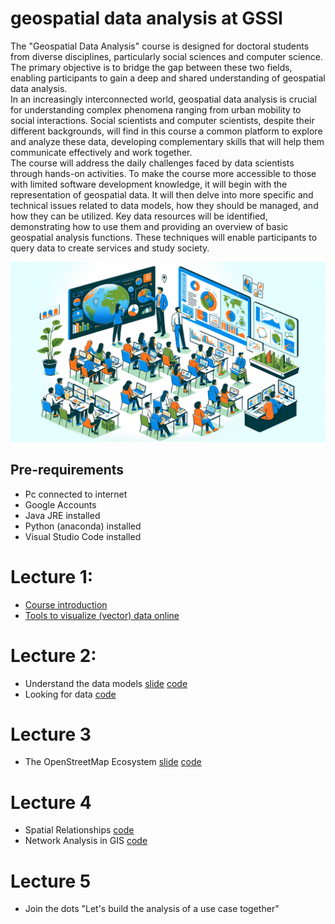 # geospatial data analysis at GSSI
The "Geospatial Data Analysis" course is designed for doctoral students from diverse disciplines, particularly social sciences and computer science.<br/>The primary objective is to bridge the gap between these two fields, enabling participants to gain a deep and shared understanding of geospatial data analysis.<br/>
In an increasingly interconnected world, geospatial data analysis is crucial for understanding complex phenomena ranging from urban mobility to social interactions. Social scientists and computer scientists, despite their different backgrounds, will find in this course a common platform to explore and analyze these data, developing complementary skills that will help them communicate effectively and work together.<br/>
The course will address the daily challenges faced by data scientists through hands-on activities. To make the course more accessible to those with limited software development knowledge, it will begin with the representation of geospatial data. It will then delve into more specific and technical issues related to data models, how they should be managed, and how they can be utilized. Key data resources will be identified, demonstrating how to use them and providing an overview of basic geospatial analysis functions. These techniques will enable participants to query data to create services and study society.

![](https://raw.githubusercontent.com/napo/geeospatialdataanalysis_gssi/main/img/cover3.jpg)

## Pre-requirements
- Pc connected to internet
- Google Accounts
- Java JRE installed
- Python (anaconda) installed
- Visual Studio Code installed

# Lecture 1:
- [Course introduction](https://docs.google.com/presentation/d/e/2PACX-1vR6cxnjhSe7BgzFUiZeN_n__RZEVFhzY57unG_iTye1hjQl2I7-PHLA17fAl0AWVvt-rV0ILk5hG2hv/pub?start=false&loop=false&delayms=3000)
- [Tools to visualize (vector) data online](https://docs.google.com/presentation/d/e/2PACX-1vSC1B-MThz5FoYvCVmznkOh0Ohh6wZdK5po4mfsEvPm_qrq3hnYTF7IeHrRwyVx4xdEO8SdY36gPoJs/pub?start=false&loop=false&delayms=3000)

# Lecture 2:
- Understand the data models [slide](https://docs.google.com/presentation/d/e/2PACX-1vR1n8ltY5yFPsMOiazwNfyKrekqRgh8SYJpwAij0cOAgouPQje10W2OLSOGMvqpY-AwkCvX3HNfitTX/pub?start=false&loop=false&delayms=3000) [code](https://github.com/napo/geospatialdataanalysis_gssi/blob/main/code/01_geospatial_vector_data.ipynb)
- Looking for data [code](https://github.com/napo/geospatialdataanalysis_gssi/blob/main/code/02_looking_for_data.ipynb)

# Lecture 3
- The OpenStreetMap Ecosystem [slide](https://docs.google.com/presentation/d/e/2PACX-1vTQWxUuhAm8yLU0a6iTZEXawmmAPqQpPENCpPecNkGgYI81cP701YExYm2kpOP6dH9OWykzbYc6UUOW/pub?start=false&loop=false&delayms=3000) [code](https://github.com/napo/geospatialdataanalysis_gssi/blob/main/code/03_openstreetmap_data.ipynb) 

# Lecture 4
- Spatial Relationships [code](https://github.com/napo/geospatialdataanalysis_gssi/blob/main/code/04_spatial_relationships_and_operations.ipynb)
- Network Analysis in GIS [code](https://github.com/napo/geospatialdataanalysis_gssi/blob/main/code/05_network_analisys_in_gis.ipynb)

# Lecture 5
- Join the dots "Let's build the analysis of a use case together"
